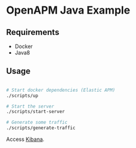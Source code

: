 # OpenAPM Java Example

## Requirements

- Docker
- Java8

## Usage

```bash

# Start docker dependencies (Elastic APM)
./scripts/up

# Start the server
./scripts/start-server

# Generate some traffic
./scripts/generate-traffic
```

Access [Kibana](http://localhost:5601/app/apm#/services).
